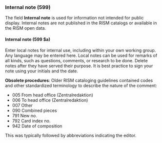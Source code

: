 ### Internal note (599)

The field **Internal note** is used for information not intended for public display. Internal notes are not published in the RISM catalogs or available in the RISM open data.

#### Internal note (599 $a)

Enter local notes for internal use, including within your own working group. Any language may be entered here. Local notes can be used for remarks of all kinds, such as questions, comments, or research to be done. Delete notes after they have served their purpose. It is best practice to sign your note using your initials and the date.

**Obsolete procedures**: Older RISM cataloging guidelines contained codes and other standardized terminology to describe the nature of the comment:
- 005 From head office (Zentralredaktion)
- 006 To head office (Zentralredaktion)
- 007 Other
- 090 Combined pieces
- 791 New no.
- 792 Card index no.
- 942 Date of composition

This was typically followed by abbreviations indicating the editor.
